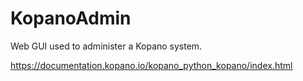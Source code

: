 # KopanoAdmin
Web GUI used to administer a Kopano system.

https://documentation.kopano.io/kopano_python_kopano/index.html
